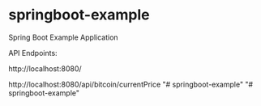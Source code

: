 # springboot-example
Spring Boot Example Application


API Endpoints:

http://localhost:8080/

http://localhost:8080/api/bitcoin/currentPrice
"# springboot-example" 
"# springboot-example" 
